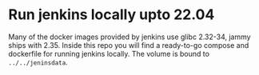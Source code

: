 # Run jenkins locally upto 22.04
Many of the docker images provided by jenkins use glibc 2.32-34, jammy ships with 2.35.
Inside this repo you will find a ready-to-go compose and dockerfile for running jenkins locally.
The volume is bound to `../../jeninsdata`.